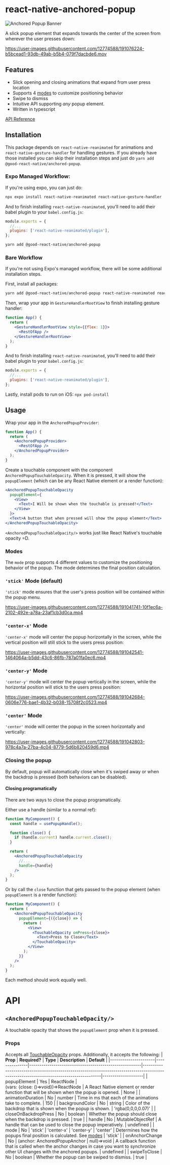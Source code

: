 # react-native-anchored-popup

![Anchored Popup Banner](https://user-images.githubusercontent.com/12774588/191040330-8244eeb0-84d7-4c8e-b24b-4de23dc81c25.png)

A slick popup element that expands towards the center of the screen from wherever the user presses down:

https://user-images.githubusercontent.com/12774588/191076224-b5bcead1-93db-49ab-b5b4-079f7dacbde6.mov

## Features

- Slick opening and closing animations that expand from user press location
- Supports 4 [modes](#modes) to customize positioning behavior
- Swipe to dismiss
- Intuitive API supporting _any_ popup element.
- Written in typescript

[API Reference](#api)

## Installation

This package depends on `react-native-reanimated` for animations and `react-native-gesture-handler` for handling gestures. If you already have those installed you can skip their installation steps and just do `yarn add @good-react-native/anchored-popup`.

### Expo Managed Workflow:

If you're using expo, you can just do:

```sh
npx expo install react-native-reanimated react-native-gesture-handler
```

And to finish installing `react-native-reanimated`, you'll need to add their babel plugin to your `babel.config.js`:

```js
module.exports = {
  //...
  plugins: ['react-native-reanimated/plugin'],
};
```

```sh
yarn add @good-react-native/anchored-popup
```

### Bare Workflow

If you're not using Expo's managed workflow, there will be some additional installation steps.

First, install all packages:

```sh
yarn add @good-react-native/anchored-popup react-native-reanimated react-native-gesture-handler
```

Then, wrap your app in `GestureHandlerRootView` to finish installing gesture handler:

```jsx
function App() {
  return (
    <GestureHandlerRootView style={{flex: 1}}>
      <RestOfApp />
    </GestureHandlerRootView>
  );
}
```

And to finish installing `react-native-reanimated`, you'll need to add their babel plugin to your `babel.config.js`:

```js
module.exports = {
  //...
  plugins: ['react-native-reanimated/plugin'],
};
```

Lastly, install pods to run on iOS:
`npx pod-install`

## Usage

Wrap your app in the `AnchoredPopupProvider`:

```jsx
function App() {
  return (
    <AnchoredPopupProvider>
      <RestOfApp />
    </AnchoredPopupProvider>
  );
}
```

Create a touchable component with the component `AnchoredPopupTouchableOpacity`. When it is pressed, it will show the `popupElement` (which can be any React Native element or a render function):

```jsx
<AnchoredPopupTouchableOpacity
  popupElement={
    <View>
      <Text>I Will be shown when the touchable is pressed!</Text>
    </View>
  }>
  <Text>A button that when pressed will show the popup element</Text>
</AnchoredPopupTouchableOpacity>
```

`<AnchoredPopupTouchableOpacity/>` works just like React Native's touchable opacity =D.

### Modes

The `mode` prop supports 4 different values to customize the positioning behavior of the popup. The mode determines the final position calculation.

### `'stick'` Mode (default)

`'stick'` mode ensures that the user's press position will be contained within the popup menu.

https://user-images.githubusercontent.com/12774588/191041741-10f1ec6a-2102-492e-a78a-23af1cb3d0ca.mp4

### `'center-x'` Mode

`'center-x'` mode will center the popup horizontally in the screen, while the vertical position will still stick to the users press position:

https://user-images.githubusercontent.com/12774588/191042541-1464064a-b5dd-43c6-86fb-787a01fa0ec6.mp4

### `'center-y'` Mode

`'center-y'` mode will center the popup vertically in the screen, while the horizontal position will stick to the users press position:

https://user-images.githubusercontent.com/12774588/191042684-0606e776-bae1-4b32-b038-15708f2c0523.mp4

### `'center'` Mode

`'center'` mode will center the popup in the screen horizontally and vertically:

https://user-images.githubusercontent.com/12774588/191042803-978c4a7a-27ba-4c04-8779-5d6b820459d6.mp4

### Closing the popup

By default, popup will automatically close when it's swiped away or when the backdrop is pressed (both behaviors can be disabled).

#### Closing programatically

There are two ways to close the popup programatically.

Either use a handle (similar to a normal ref):

```jsx
function MyComponent() {
  const handle = usePopupHandle();

  function close() {
    if (handle.current) handle.current.close();
  }

  return (
    <AnchoredPopupTouchableOpacity
      //...
      handle={handle}
    />
  );
}
```

Or by call the `close` function that gets passed to the popup element (when `popupElement` is a render function):

```jsx
function MyComponent() {
  return (
    <AnchoredPopupTouchableOpacity
      popupElement={({close}) => {
        return (
          <View>
            <TouchableOpacity onPress={close}>
              <Text>Press to Close</Text>
            </TouchableOpacity>
          </View>
        );
      }}
    />
  );
}
```

Each method should work equally well.

# API

## `<AnchoredPopupTouchableOpacity/>`

A touchable opacity that shows the `popupElement` prop when it is pressed.

### Props

Accepts all [TouchableOpacity](https://reactnative.dev/docs/touchableopacity) props. Additionally, it accepts the following:
| **Prop** | **Required?** | **Type** | **Description** | **Default** |
|----------------------|---------------|-------------------------------------------------------|---------------------------------------------------------------------------------------------------------------------------------------|--------------------|
| popupElement | Yes | ReactNode \| <br>(vars: {close: ()=>void})=>ReactNode | A React Native element or render function that will be shown when the popup is opened. | None |
| animationDuration | No | number | Time in ms that each of the animations take to complete. | 150 |
| backgroundColor | No | string | Color of the backdrop that is shown when the popup is shown. | 'rgba(0,0,0,0.07)' |
| closeOnBackdropPress | No | boolean | Whether the popup should close when the backdrop is pressed. | true |
| handle | No | MutableObjectRef<AnchoredPopupHandle> | A handle that can be used to close the popup imperatively. | undefined |
| mode | No | 'stick' \| 'center-x' \| 'center-y' \| 'center' | Determines how the popups final position is calculated. See [modes](#modes) | 'stick' |
| onAnchorChange | No | (anchor: AnchoredPopupAnchor \| null)=>void | A callback function that is called when the anchor changes in case you want to synchronize other UI changes with the anchored popups. | undefined |
| swipeToClose | No | boolean | Whether the popup can be swiped to dismiss. | true |
